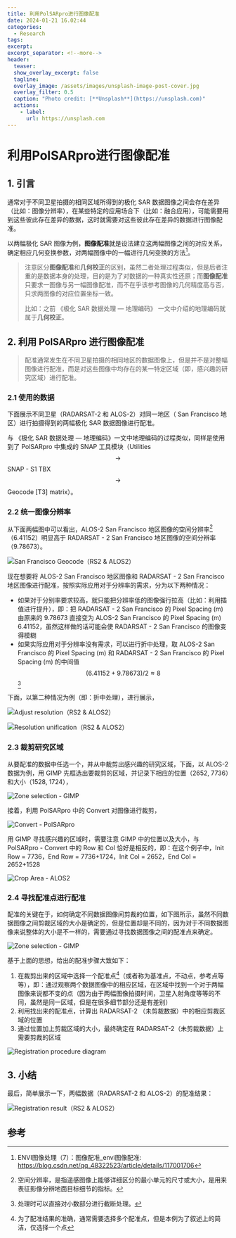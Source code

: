 ```yaml
---
title: 利用PolSARpro进行图像配准
date: 2024-01-21 16.02:44
categories:
  - Research
tags: 
excerpt: 
excerpt_separator: <!--more-->
header:
  teaser: 
  show_overlay_excerpt: false
  tagline: 
  overlay_image: /assets/images/unsplash-image-post-cover.jpg
  overlay_filter: 0.5
  caption: "Photo credit: [**Unsplash**](https://unsplash.com)"
  actions:
    - label: 
      url: https://unsplash.com
---
```

# 利用PolSARpro进行图像配准
<!-- 摘要内容（首页显示） -->
## 1. 引言

通常对于不同卫星拍摄的相同区域所得到的极化 SAR 数据图像之间会存在差异（比如：图像分辨率），在某些特定的应用场合下（比如：融合应用），可能需要用到这些彼此存在差异的数据，这时就需要对这些彼此存在差异的数据进行图像配准。

以两幅极化 SAR 图像为例，**图像配准**就是设法建立这两幅图像之间的对应关系，确定相应几何变换参数，对两幅图像中的一幅进行几何变换的方法[^1]。

> 注意区分**图像配准**和**几何校正**的区别，虽然二者处理过程类似，但是后者注重的是数据本身的处理，目的是为了对数据的一种真实性还原；而**图像配准**只要求一图像与另一幅图像配准，而不在乎该参考图像的几何精度高与否，只求两图像的对应位置坐标一致。
>
> 比如：之前 《极化 SAR 数据处理 — 地理编码》 一文中介绍的地理编码就属于**几何校正**。

<!--more-->
<!-- 正文内容 -->

## 2. 利用 PolSARpro 进行图像配准

> 配准通常发生在不同卫星拍摄的相同地区的数据图像上，但是并不是对整幅图像进行配准，而是对这些图像中均存在的某一特定区域（即，感兴趣的研究区域）进行配准。

### 2.1 使用的数据

下面展示不同卫星（RADARSAT-2 和 ALOS-2）对同一地区（ San Francisco 地区）进行拍摄得到的两幅极化 SAR 数据图像进行配准。

与 《极化 SAR 数据处理 — 地理编码》一文中地理编码的过程类似，同样是使用到了 PolSARpro 中集成的 SNAP 工具模块（Utilities $$\rightarrow$$ SNAP - S1 TBX $$\rightarrow$$ Geocode [T3] matrix）。

### 2.2 统一图像分辨率

从下面两幅图中可以看出，ALOS-2 San Francisco 地区图像的空间分辨率[^2]（6.41152）明显高于 RADARSAT - 2 San Francisco 地区图像的空间分辨率（9.78673）。

![San Francisco Geocode（RS2 & ALOS2）](https://raw.githubusercontents.com/Borne912/BlogDataBase/master/image-20240121160022763.png)

现在想要将 ALOS-2 San Francisco 地区图像和 RADARSAT - 2 San Francisco 地区图像进行配准，按照实际应用对于分辨率的需求，分为以下两种情况：

- 如果对于分别率要求较高，就只能把分辨率低的图像强行拉高（比如：利用插值进行提升），即：把 RADARSAT - 2 San Francisco 的 Pixel Spacing (m) 由原来的 9.78673 直接变为 ALOS-2 San Francisco 的 Pixel Spacing (m) 6.41152，虽然这样做的话可能会使 RADARSAT - 2 San Francisco 的图像变得模糊
- 如果实际应用对于分辨率没有需求，可以进行折中处理，取 ALOS-2 San Francisco 的 Pixel Spacing (m) 和  RADARSAT - 2 San Francisco 的 Pixel Spacing (m) 的中间值 $$(6.41152 + 9.78673)/2 \approx 8$$ [^3]

下面，以第二种情况为例（即：折中处理），进行展示，

![Adjust resolution（RS2 & ALOS2）](https://raw.githubusercontents.com/Borne912/BlogDataBase/master/image-20240121155553539.png)

![Resolution unification（RS2 & ALOS2）](https://raw.githubusercontents.com/Borne912/BlogDataBase/master/image-20240121155705805.png)

### 2.3 裁剪研究区域

从要配准的数据中任选一个，并从中裁剪出感兴趣的研究区域，下面，以 ALOS-2 数据为例，用 GIMP  先框选出要裁剪的区域，并记录下相应的位置（2652, 7736）和大小（1528, 1724），

![Zone selection - GIMP](https://raw.githubusercontents.com/Borne912/BlogDataBase/master/image-20231228095346858.png)

接着，利用 PolSARpro 中的 Convert 对图像进行裁剪，

![Convert - PolSARpro](https://raw.githubusercontents.com/Borne912/BlogDataBase/master/image-20231228094850997.png)

用 GIMP 寻找感兴趣的区域时，需要注意 GIMP 中的位置以及大小，与 PolSARpro - Convert 中的 Row 和 Col 恰好是相反的，即：在这个例子中，Init Row = 7736，End Row = 7736+1724，Init Col = 2652，End Col = 2652+1528

![Crop Area - ALOS2](https://raw.githubusercontents.com/Borne912/BlogDataBase/master/PauliRGB.bmp)

### 2.4 寻找配准点进行配准

配准的关键在于，如何确定不同数据图像间剪裁的位置，如下图所示，虽然不同数据图像之间剪裁区域的大小是确定的，但是位置却是不同的，因为对于不同数据图像来说整体的大小是不一样的，需要通过寻找数据图像之间的配准点来确定。

![Zone selection - GIMP](https://raw.githubusercontents.com/Borne912/BlogDataBase/master/image-20231228095346858.png)

基于上面的思想，给出的配准步骤大致如下：

1. 在裁剪出来的区域中选择一个配准点[^4]（或者称为基准点，不动点，参考点等等），即：通过观察两个数据图像中的相应区域，在区域中找到一个对于两幅图像来说都不变的点（因为由于两幅图像拍摄时间，卫星入射角度等等的不同，虽然是同一区域，但是在很多细节部分还是有差别）
2. 利用找出来的配准点，计算出 RADARSAT-2 （未剪裁数据）中的相应剪裁区域的位置
3. 通过位置加上剪裁区域的大小，最终确定在 RADARSAT-2（未剪裁数据）上需要剪裁的区域

![Registration procedure diagram](https://raw.githubusercontents.com/Borne912/BlogDataBase/master/image-20240121151431387.png)

## 3. 小结

最后，简单展示一下，两幅数据（RADARSAT-2 和 ALOS-2）的配准结果：

![Registration result（RS2 & ALOS2）](https://raw.githubusercontents.com/Borne912/BlogDataBase/master/image-20240121155454239.png)

## 参考

[^1]: ENVI图像处理（7）：图像配准_envi图像配准: https://blog.csdn.net/qq_48322523/article/details/117001706

[^2]:空间分辨率，是指遥感图像上能够详细区分的最小单元的尺寸或大小，是用来表征影像分辨地面目标细节的指标。

[^3]: 处理时可以直接对小数部分进行截断处理。

[^4]: 为了配准结果的准确，通常需要选择多个配准点，但是本例为了叙述上的简洁，仅选择一个点

